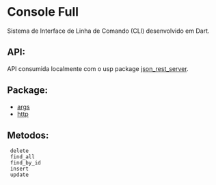 # Console Full

Sistema de Interface de Linha de Comando (CLI) desenvolvido em Dart.

## API:
API consumida localmente com o usp package [json_rest_server](https://pub.dev/packages/json_rest_server).

## Package:
- [args](https://pub.dev/packages/args)
- [http](https://pub.dev/packages/http)

## Metodos:

     delete
     find_all
     find_by_id
     insert
     update
